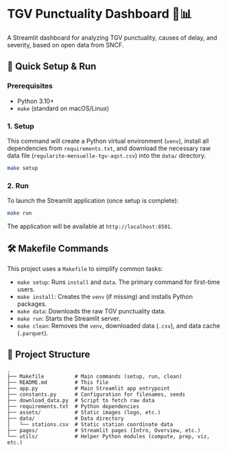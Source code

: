 # TGV Punctuality Dashboard 🚄📊

A Streamlit dashboard for analyzing TGV punctuality, causes of delay, and severity, based on open data from SNCF.

## 🚀 Quick Setup & Run

### Prerequisites
- Python 3.10+
- `make` (standard on macOS/Linux)

### 1. Setup
This command will create a Python virtual environment (`venv`), install all dependencies from `requirements.txt`, and download the necessary raw data file (`regularite-mensuelle-tgv-aqst.csv`) into the `data/` directory.

```bash
make setup
```

### 2. Run
To launch the Streamlit application (once setup is complete):
```bash
make run
```
The application will be available at `http://localhost:8501`.

## 🛠 Makefile Commands
This project uses a `Makefile` to simplify common tasks:
* `make setup`: Runs `install` and `data`. The primary command for first-time users.
* `make install`: Creates the `venv` (if missing) and installs Python packages.
* `make data`: Downloads the raw TGV punctuality data.
* `make run`: Starts the Streamlit server.
* `make clean`: Removes the `venv`, downloaded data (`.csv`), and data cache (`.parquet`).

## 📁 Project Structure
```
.
├── Makefile          # Main commands (setup, run, clean)
├── README.md         # This file
├── app.py            # Main Streamlit app entrypoint
├── constants.py      # Configuration for filenames, seeds
├── download_data.py  # Script to fetch raw data
├── requirements.txt  # Python dependencies
├── assets/           # Static images (logo, etc.)
├── data/             # Data directory
│   └── stations.csv  # Static station coordinate data
├── pages/            # Streamlit pages (Intro, Overview, etc.)
└── utils/            # Helper Python modules (compute, prep, viz, etc.)
```